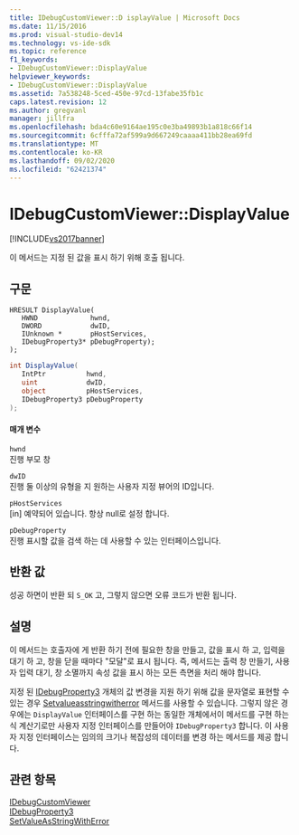 ```yaml
---
title: IDebugCustomViewer::D isplayValue | Microsoft Docs
ms.date: 11/15/2016
ms.prod: visual-studio-dev14
ms.technology: vs-ide-sdk
ms.topic: reference
f1_keywords:
- IDebugCustomViewer::DisplayValue
helpviewer_keywords:
- IDebugCustomViewer::DisplayValue
ms.assetid: 7a538248-5ced-450e-97cd-13fabe35fb1c
caps.latest.revision: 12
ms.author: gregvanl
manager: jillfra
ms.openlocfilehash: bda4c60e9164ae195c0e3ba49893b1a818c66f14
ms.sourcegitcommit: 6cfffa72af599a9d667249caaaa411bb28ea69fd
ms.translationtype: MT
ms.contentlocale: ko-KR
ms.lasthandoff: 09/02/2020
ms.locfileid: "62421374"
---
```

# <a name="idebugcustomviewerdisplayvalue"></a>IDebugCustomViewer::DisplayValue
[!INCLUDE[vs2017banner](../../../includes/vs2017banner.md)]

이 메서드는 지정 된 값을 표시 하기 위해 호출 됩니다.  
  
## <a name="syntax"></a>구문  
  
```cpp#  
HRESULT DisplayValue(  
   HWND             hwnd,  
   DWORD            dwID,  
   IUnknown *       pHostServices,  
   IDebugProperty3* pDebugProperty);  
);  
```  
  
```csharp  
int DisplayValue(  
   IntPtr          hwnd,   
   uint            dwID,   
   object          pHostServices,   
   IDebugProperty3 pDebugProperty  
);  
```  
  
#### <a name="parameters"></a>매개 변수  
 `hwnd`  
 진행 부모 창  
  
 `dwID`  
 진행 둘 이상의 유형을 지 원하는 사용자 지정 뷰어의 ID입니다.  
  
 `pHostServices`  
 [in] 예약되어 있습니다. 항상 null로 설정 합니다.  
  
 `pDebugProperty`  
 진행 표시할 값을 검색 하는 데 사용할 수 있는 인터페이스입니다.  
  
## <a name="return-value"></a>반환 값  
 성공 하면이 반환 되 `S_OK` 고, 그렇지 않으면 오류 코드가 반환 됩니다.  
  
## <a name="remarks"></a>설명  
 이 메서드는 호출자에 게 반환 하기 전에 필요한 창을 만들고, 값을 표시 하 고, 입력을 대기 하 고, 창을 닫을 때마다 "모달"로 표시 됩니다. 즉, 메서드는 출력 창 만들기, 사용자 입력 대기, 창 소멸까지 속성 값을 표시 하는 모든 측면을 처리 해야 합니다.  
  
 지정 된 [IDebugProperty3](../../../extensibility/debugger/reference/idebugproperty3.md) 개체의 값 변경을 지원 하기 위해 값을 문자열로 표현할 수 있는 경우 [Setvalueasstringwitherror](../../../extensibility/debugger/reference/idebugproperty3-setvalueasstringwitherror.md) 메서드를 사용할 수 있습니다. 그렇지 않은 경우에는 `DisplayValue` 인터페이스를 구현 하는 동일한 개체에서이 메서드를 구현 하는 식 계산기로만 사용자 지정 인터페이스를 만들어야 `IDebugProperty3` 합니다. 이 사용자 지정 인터페이스는 임의의 크기나 복잡성의 데이터를 변경 하는 메서드를 제공 합니다.  
  
## <a name="see-also"></a>관련 항목  
 [IDebugCustomViewer](../../../extensibility/debugger/reference/idebugcustomviewer.md)   
 [IDebugProperty3](../../../extensibility/debugger/reference/idebugproperty3.md)   
 [SetValueAsStringWithError](../../../extensibility/debugger/reference/idebugproperty3-setvalueasstringwitherror.md)
